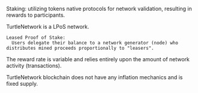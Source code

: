 Staking: utilizing tokens native protocols for network validation, resulting in rewards to participants.

  TurtleNetwork is a LPoS network. 
  
    Leased Proof of Stake:
      Users delegate their balance to a network generator (node) who distributes mined proceeds proportionally to "leasers".
      
  The reward rate is variable and relies entirely upon the amount of network activity (transactions).
  
  TurtleNetwork blockchain does not have any inflation mechanics and is fixed supply.
  

